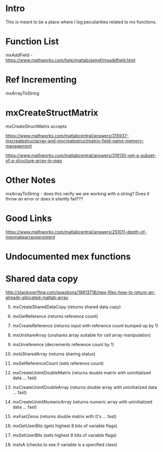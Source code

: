 # Intro #

This is meant to be a place where I log peculiarities related to mx functions.

# Function List #

mxAddField - https://www.mathworks.com/help/matlab/apiref/mxaddfield.html

# Ref Incrementing #

mxArrayToString



# mxCreateStructMatrix #

mxCreateStructMatrix accepts

https://www.mathworks.com/matlabcentral/answers/315937-mxcreatestructarray-and-mxcreatestructmatrix-field-name-memory-management

https://www.mathworks.com/matlabcentral/answers/316130-get-a-subset-of-a-structure-array-in-mex


# Other Notes #

mxArrayToString - does this verify we are working with a string? Does it throw an error or does it silently fail???

# Good Links #

https://www.mathworks.com/matlabcentral/answers/251011-depth-of-mexmakearraypersistent

# Undocumented mex functions #

# Shared data copy #

http://stackoverflow.com/questions/19813718/mex-files-how-to-return-an-already-allocated-matlab-array



5) mxCreateSharedDataCopy (returns shared data copy)

6) mxGetReference (returns reference count)

7) mxCreateReference (returns input with reference count bumped up by 1)

8) mxUnshareArray (unshares array suitable for cell array manipulation)

9) mxUnreference (decrements reference count by 1)

10) mxIsSharedArray (returns sharing status)

11) mxSetReferenceCount (sets reference count)

12) mxCreateUninitDoubleMatrix (returns double matrix with uninitialized data ... fast)

13) mxCreateUninitDoubleArray (returns double array with uninitialized data ... fast)

14) mxCreateUninitNumericArray (returns numeric array with uninitialized data ... fast)

15) mxFastZeros (returns double matrix with 0's ... fast)

16) mxGetUserBits (gets highest 8 bits of variable flags)

17) mxSetUserBits (sets highest 8 bits of variable flags)

18) mxIsA (checks to see if variable is a specified class)